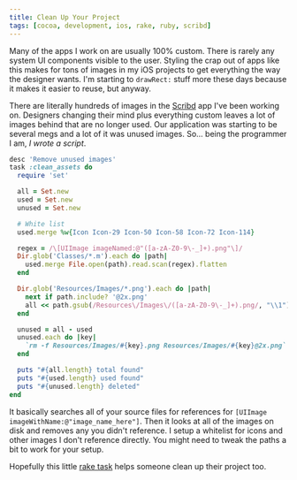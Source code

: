 ```yaml
---
title: Clean Up Your Project
tags: [cocoa, development, ios, rake, ruby, scribd]
---
```


Many of the apps I work on are usually 100% custom. There is rarely any system UI components visible to the user. Styling the crap out of apps like this makes for tons of images in my iOS projects to get everything the way the designer wants. I'm starting to `drawRect:` stuff more these days because it makes it easier to reuse, but anyway.

There are literally hundreds of images in the [Scribd](http://samsoff.es/posts/im-moving-to-san-francisco) app I've been working on. Designers changing their mind plus everything custom leaves a lot of images behind that are no longer used. Our application was starting to be several megs and a lot of it was unused images. So... being the programmer I am, *I wrote a script*.

``` ruby
desc 'Remove unused images'
task :clean_assets do
  require 'set'

  all = Set.new
  used = Set.new
  unused = Set.new

  # White list
  used.merge %w{Icon Icon-29 Icon-50 Icon-58 Icon-72 Icon-114}

  regex = /\[UIImage imageNamed:@"([a-zA-Z0-9\-_]+).png"\]/
  Dir.glob('Classes/*.m').each do |path|
    used.merge File.open(path).read.scan(regex).flatten
  end

  Dir.glob('Resources/Images/*.png').each do |path|
    next if path.include? '@2x.png'
    all << path.gsub(/Resources\/Images\/([a-zA-Z0-9\-_]+).png/, "\\1")
  end

  unused = all - used
  unused.each do |key|
    `rm -f Resources/Images/#{key}.png Resources/Images/#{key}@2x.png`
  end

  puts "#{all.length} total found"
  puts "#{used.length} used found"
  puts "#{unused.length} deleted"
end
```

It basically searches all of your source files for references for `[UIImage imageWithName:@"image_name_here"]`. Then it looks at all of the images on disk and removes any you didn't reference. I setup a whitelist for icons and other images I don't reference directly. You might need to tweak the paths a bit to work for your setup.

Hopefully this little [rake task](http://railscasts.com/episodes/66-custom-rake-tasks) helps someone clean up their project too.
